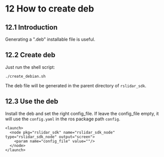 # 12 How to create deb



## 12.1 Introduction

Generating a ".deb" installable file is useful.



## 12.2 Create deb

Just run the shell script: 
```
./create_debian.sh
```
The deb file will be generated in the parent directory of `rslidar_sdk`.


## 12.3 Use the deb

Install the deb and set the right config_file. If leave the config_file empty, it will use the `config.yaml` in the ros package path `config`.

```
<launch>
  <node pkg="rslidar_sdk" name="rslidar_sdk_node" type="rslidar_sdk_node" output="screen">
    <param name="config_file" value=""/>
  </node>
</launch>
```




